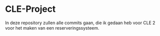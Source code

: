 # CLE-Project
In deze repository zullen alle commits gaan, die ik gedaan heb voor CLE 2 voor het maken van een reserveringssysteem.
